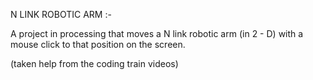 
N LINK ROBOTIC ARM :-

A project in processing that moves a N link robotic arm (in 2 - D) with a mouse click  to that position on the screen.

(taken help from the coding train videos)
